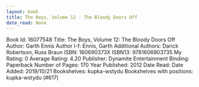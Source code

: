 ```yaml
---
layout: book
title: The Boys, Volume 12 - The Bloody Doors Off
date_read: None
---
```


Book Id: 16077548
Title: The Boys, Volume 12: The Bloody Doors Off
Author: Garth Ennis
Author l-f: Ennis, Garth
Additional Authors: Darick Robertson, Russ Braun
ISBN: 160690373X
ISBN13: 9781606903735
My Rating: 0
Average Rating: 4.20
Publisher: Dynamite Entertainment
Binding: Paperback
Number of Pages: 170
Year Published: 2012
Date Read: 
Date Added: 2019/10/21
Bookshelves: kupka-wstydu
Bookshelves with positions: kupka-wstydu (#617)

